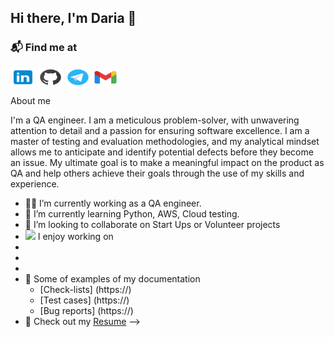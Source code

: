 ## Hi there, I'm Daria 🤟

### 📬 Find me at
<p align="left">
<a href="https://www.linkedin.com/in/daria-tarasova-9bb906192" target="blank"><img align="center" src="https://github.com/elizabethsal/elizabethsal/blob/main/linkedin.svg" height="30" width="40" /></a>
<a href="https://github.com/elizabethsal" target="blank"><img align="center" src="https://github.com/elizabethsal/elizabethsal/blob/main/github.svg" height="30" width="40" /></a>
<a href="https://t.me/lizbethSal" target="blank"><img align="center" src="https://github.com/elizabethsal/elizabethsal/blob/main/telegram.svg" height="30" width="40" /></a>
<a href="mailto:daria.trs0va@gmail.com" target="_blank"><img align="center" alt="Gmail" src="https://github.com/elizabethsal/elizabethsal/blob/main/gmail.svg" height="30" width="40" /></a>

About me

I'm a QA engineer. I am a meticulous problem-solver, with unwavering attention to detail and a passion for ensuring software excellence. I am a master of testing and evaluation methodologies, and my analytical mindset allows me to anticipate and identify potential defects before they become an issue. My ultimate goal is to make a meaningful impact on the product as QA and help others achieve their goals through the use of my skills and experience.


- 👨‍💻 I’m currently working as a QA engineer.<br/>
- 🌱 I’m currently learning Python, AWS, Cloud testing. </br>
- 👯 I’m looking to collaborate on Start Ups or Volunteer projects
- <img src="https://media.giphy.com/media/WUlplcMpOCEmTGBtBW/giphy.gif" width="30">  I enjoy working on
- 
-
-
- 📝 Some of examples of my documentation
  - [Check-lists] (https://)
  - [Test cases] (https://)
  - [Bug reports] (https://)
- 📙 Check out my [Resume](https://docs.google.com/document/d/1jBUVyDYYltQxJjTfBH_k2FTHxxMRXn97rNAUcm_EncU/edit?usp=sharing)
-->
